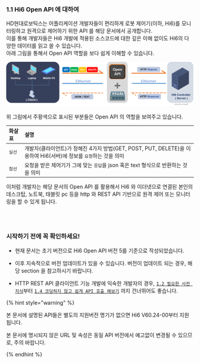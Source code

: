 ﻿### 1.1 Hi6 Open API 에 대하여

HD현대로보틱스는 어플리케이션 개발자들이 편리하게 로봇 제어기(이하, Hi6)를 모니터링하고 원격으로 제어하기 위한 API 를 해당 문서에서 공개합니다.<br>
이를 통해 개발자들은 Hi6 개발에 적용된 소스코드에 대한 깊은 이해 없이도 Hi6의 다양한 데이터를 읽고 쓸 수 있습니다.<br>
아래 그림을 통해서 Open API 역할을 보다 쉽게 이해할 수 있습니다.


<img src="../../_assets/05_open_api_flow.png" style="max-height: 25vh;">


위 그림에서 주황색으로 표시된 부분들은 Open API 의 역할을 보여주고 있습니다.  

|화살표|설명|
|:---|:---|
|`실선`|개발자(클라이언트)가 정해진 4가지 방법(GET, POST, PUT, DELETE)을 이용하여 Hi6(서버)에 정보를 `요청`하는 것을 의미|
|`점선`|요청을 받은 제어기가 그에 맞는 `응답`을 json 혹은 text 형식으로 반환하는 것을 의미|

이처럼 개발자는 해당 문서의 Open API 를 활용해서 Hi6 와 이더넷으로 연결된 본인의 데스크탑, 노트북, 태블릿 pc 등을 http 와 REST API 기반으로 원격 제어 또는 모니터링을 할 수 있게 됩니다.


<br><br>


### 시작하기 전에 꼭 확인하세요!

* 현재 문서는 초기 버전으로 Hi6 Open API 버전 5를 기준으로 작성되었습니다.

* 이후 지속적으로 버전 업데이트가 있을 수 있습니다. 버전이 업데이트 되는 경우, 해당 section 을 참고하시기 바랍니다.

* HTTP REST API 클라이언트 기능 개발에 익숙한 개발자의 경우, [`1.2 필요한 사전 지식`](../2-prerequisite/README.md)부터 [`1.4 코딩하지 않고 쉽게 API 호출 해보기`](../4-api-test/README.md) 까지 건너뛰어도 좋습니다.


{% hint style="warning" %}

본 문서에 설명된 API들은 별도의 지원버전 명기가 없으면 Hi6 V60.24-00부터 지원됩니다.

본 문서에 명시되지 않은 URL 및 속성은 동일 API 버전에서 예고없이 변경될 수 있으므로, 주의 바랍니다.

{% endhint %}